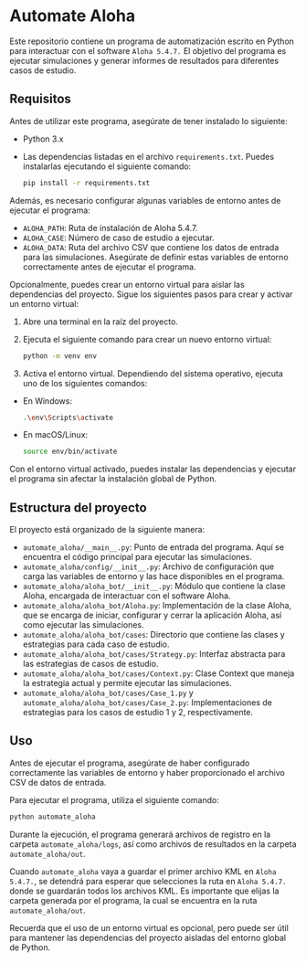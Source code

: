 # Automate Aloha

Este repositorio contiene un programa de automatización escrito en Python para interactuar con el software `Aloha 5.4.7.` El objetivo del programa es ejecutar simulaciones y generar informes de resultados para diferentes casos de estudio.

## Requisitos

Antes de utilizar este programa, asegúrate de tener instalado lo siguiente:

- Python 3.x
- Las dependencias listadas en el archivo `requirements.txt`. Puedes instalarlas ejecutando el siguiente comando:

  ```bash
  pip install -r requirements.txt
  ```

Además, es necesario configurar algunas variables de entorno antes de ejecutar el programa:

- `ALOHA_PATH`: Ruta de instalación de Aloha 5.4.7.
- `ALOHA_CASE`: Número de caso de estudio a ejecutar.
- `ALOHA_DATA`: Ruta del archivo CSV que contiene los datos de entrada para las simulaciones.
Asegúrate de definir estas variables de entorno correctamente antes de ejecutar el programa.

Opcionalmente, puedes crear un entorno virtual para aislar las dependencias del proyecto. Sigue los siguientes pasos para crear y activar un entorno virtual:

1. Abre una terminal en la raíz del proyecto.

2. Ejecuta el siguiente comando para crear un nuevo entorno virtual:

    ```bash
    python -m venv env
    ```

3. Activa el entorno virtual. Dependiendo del sistema operativo, ejecuta uno de los siguientes comandos:

- En Windows:

  ```bash
  .\env\Scripts\activate
  ```

- En macOS/Linux:

  ```bash
  source env/bin/activate
  ```

Con el entorno virtual activado, puedes instalar las dependencias y ejecutar el programa sin afectar la instalación global de Python.

## Estructura del proyecto

El proyecto está organizado de la siguiente manera:

- `automate_aloha/__main__.py`: Punto de entrada del programa. Aquí se encuentra el código principal para ejecutar las simulaciones.
- `automate_aloha/config/__init__.py`: Archivo de configuración que carga las variables de entorno y las hace disponibles en el programa.
- `automate_aloha/aloha_bot/__init__.py`: Módulo que contiene la clase Aloha, encargada de interactuar con el software Aloha.
- `automate_aloha/aloha_bot/Aloha.py`: Implementación de la clase Aloha, que se encarga de iniciar, configurar y cerrar la aplicación Aloha, así como ejecutar las simulaciones.
- `automate_aloha/aloha_bot/cases`: Directorio que contiene las clases y estrategias para cada caso de estudio.
- `automate_aloha/aloha_bot/cases/Strategy.py`: Interfaz abstracta para las estrategias de casos de estudio.
- `automate_aloha/aloha_bot/cases/Context.py`: Clase Context que maneja la estrategia actual y permite ejecutar las simulaciones.
- `automate_aloha/aloha_bot/cases/Case_1.py` y `automate_aloha/aloha_bot/cases/Case_2.py`: Implementaciones de estrategias para los casos de estudio 1 y 2, respectivamente.

## Uso

Antes de ejecutar el programa, asegúrate de haber configurado correctamente las variables de entorno y haber proporcionado el archivo CSV de datos de entrada.

Para ejecutar el programa, utiliza el siguiente comando:

```bash
python automate_aloha
```

Durante la ejecución, el programa generará archivos de registro en la carpeta `automate_aloha/logs`, así como archivos de resultados en la carpeta `automate_aloha/out`.

Cuando `automate_aloha` vaya a guardar el primer archivo KML en `Aloha 5.4.7.`, se detendrá para esperar que selecciones la ruta en `Aloha 5.4.7.` donde se guardarán todos los archivos KML. Es importante que elijas la carpeta generada por el programa, la cual se encuentra en la ruta `automate_aloha/out`.

Recuerda que el uso de un entorno virtual es opcional, pero puede ser útil para mantener las dependencias del proyecto aisladas del entorno global de Python.
